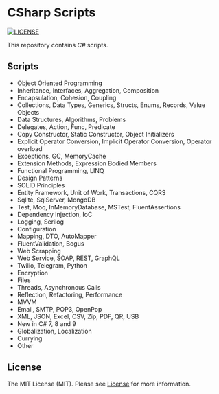 # CSharp Scripts

[![LICENSE](https://img.shields.io/badge/license-MIT-green)](LICENSE)

This repository contains _C#_ scripts.

## Scripts

- Object Oriented Programming
- Inheritance, Interfaces, Aggregation, Composition
- Encapsulation, Cohesion, Coupling
- Collections, Data Types, Generics, Structs, Enums, Records, Value Objects
- Data Structures, Algorithms, Problems
- Delegates, Action, Func, Predicate
- Copy Constructor, Static Constructor, Object Initializers
- Explicit Operator Conversion, Implicit Operator Conversion, Operator overload
- Exceptions, GC, MemoryCache
- Extension Methods, Expression Bodied Members
- Functional Programming, LINQ
- Design Patterns
- SOLID Principles
- Entity Framework, Unit of Work, Transactions, CQRS
- Sqlite, SqlServer, MongoDB
- Test, Moq, InMemoryDatabase, MSTest, FluentAssertions
- Dependency Injection, IoC
- Logging, Serilog
- Configuration
- Mapping, DTO, AutoMapper
- FluentValidation, Bogus
- Web Scrapping
- Web Service, SOAP, REST, GraphQL
- Twilio, Telegram, Python
- Encryption
- Files
- Threads, Asynchronous Calls
- Reflection, Refactoring, Performance
- MVVM
- Email, SMTP, POP3, OpenPop
- XML, JSON, Excel, CSV, Zip, PDF, QR, USB
- New in C# 7, 8 and 9
- Globalization, Localization
- Currying
- Other

## License

The MIT License (MIT). Please see [License](LICENSE) for more information.
